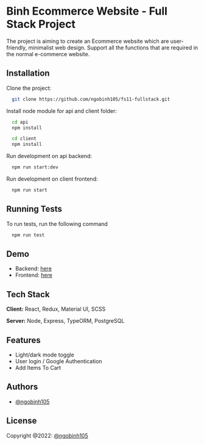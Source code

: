 
# Binh Ecommerce Website - Full Stack Project

The project is aiming to create an Ecommerce website which are user-friendly, minimalist web design. Support all the functions that are required in the normal e-commerce website.


## Installation

Clone the project:
```bash
  git clone https://github.com/ngobinh105/fs11-fullstack.git
```
Install node module for api and client folder: 
```bash
  cd api
  npm install

  cd client
  npm install
```
Run development on api backend:
```bash
  npm run start:dev
```
Run development on client frontend:
```bash
  npm run start
```
## Running Tests

To run tests, run the following command

```bash
  npm run test
```


## Demo

- Backend: [here](https://safe-oasis-02926.herokuapp.com)
- Frontend: [here](https://binh-ecommerce-app.netlify.app/)

## Tech Stack

**Client:** React, Redux, Material UI, SCSS

**Server:** Node, Express, TypeORM, PostgreSQL


## Features

- Light/dark mode toggle
- User login / Google Authentication
- Add Items To Cart


## Authors

- [@ngobinh105](https://github.com/ngobinh105)


## License


Copyright @2022: [@ngobinh105](https://github.com/ngobinh105)

